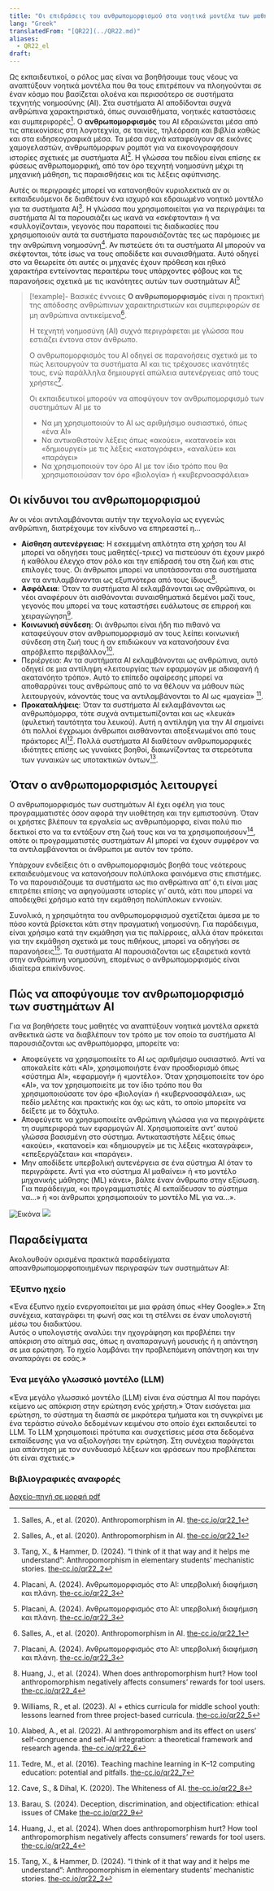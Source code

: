```yaml
---
title: "Οι επιδράσεις του ανθρωπομορφισμού στα νοητικά μοντέλα των μαθητών σχετικά με το AI"
lang: "Greek"
translatedFrom: "[QR22](../QR22.md)"
aliases:
  - QR22_el
draft:
---
```


Ως εκπαιδευτικοί, ο ρόλος μας είναι να βοηθήσουμε τους νέους να αναπτύξουν νοητικά μοντέλα που θα τους επιτρέπουν να πλοηγούνται σε έναν κόσμο που βασίζεται ολοένα και περισσότερο σε συστήματα τεχνητής νοημοσύνης (AI). Στα συστήματα AI αποδίδονται συχνά ανθρώπινα χαρακτηριστικά, όπως συναισθήματα, νοητικές καταστάσεις και συμπεριφορές[^1]. Ο **ανθρωπομορφισμός** του AI εδραιώνεται μέσα από τις απεικονίσεις στη λογοτεχνία, σε ταινίες, τηλεόραση και βιβλία καθώς και στα ειδησεογραφικά μέσα. Τα μέσα συχνά καταφεύγουν σε εικόνες χαμογελαστών, ανθρωπόμορφων ρομπότ για να εικονογραφήσουν ιστορίες σχετικές με συστήματα AI[^1]. Η γλώσσα του πεδίου είναι επίσης εκ φύσεως ανθρωπομορφική, από τον όρο τεχνητή νοημοσύνη μέχρι τη μηχανική μάθηση, τις παραισθήσεις και τις λέξεις αφύπνισης.

Αυτές οι περιγραφές μπορεί να κατανοηθούν κυριολεκτικά αν οι εκπαιδευόμενοι δε διαθέτουν ένα ισχυρό και εδραιωμένο νοητικό μοντέλο για τα συστήματα AI[^2]. Η γλώσσα που χρησιμοποιείται για να περιγράψει τα συστήματα AI τα παρουσιάζει ως ικανά να «σκέφτονται» ή να «συλλογίζονται», γεγονός που παραποιεί τις διαδικασίες που χρησιμοποιούν αυτά τα συστήματα παρουσιάζοντάς τες ως παρόμοιες με την ανθρώπινη νοημοσύνη[^3]. Αν πιστεύετε ότι τα συστήματα AI μπορούν να σκέφτονται, τότε ίσως να τους αποδίδετε και συναισθήματα. Αυτό οδηγεί στο να θεωρείτε ότι αυτές οι μηχανές έχουν πρόθεση και ηθικό χαρακτήρα εντείνοντας περαιτέρω τους υπάρχοντες φόβους και τις παρανοήσεις σχετικά με τις ικανότητες αυτών των συστημάτων AI[^3]

> [!example]- Βασικές έννοιες
> **Ο ανθρωπομορφισμός** είναι η πρακτική της απόδοσης ανθρώπινων χαρακτηριστικών και συμπεριφορών σε μη ανθρώπινα αντικείμενα[^1].
> 
> Η τεχνητή νοημοσύνη (AI) συχνά περιγράφεται με γλώσσα που εστιάζει έντονα στον άνθρωπο.
> 
> Ο ανθρωπομορφισμός του AI οδηγεί σε παρανοήσεις σχετικά με το πώς λειτουργούν τα συστήματα AI και τις τρέχουσες ικανότητές τους, ενώ παράλληλα δημιουργεί απώλεια αυτενέργειας από τους χρήστες[^3].
> 
> Οι εκπαιδευτικοί μπορούν να αποφύγουν τον ανθρωπομορφισμό των συστημάτων AI με το
> 
> - Να μη χρησιμοποιούν το AI ως αριθμήσιμο ουσιαστικό, όπως «ένα AI»
> - Να αντικαθιστούν λέξεις όπως «ακούει», «κατανοεί» και «δημιουργεί» με τις λέξεις «καταγράφει», «αναλύει» και «παράγει»
> - Να χρησιμοποιούν τον όρο AI με τον ίδιο τρόπο που θα χρησιμοποιούσαν τον όρο «βιολογία» ή «κυβερνοασφάλεια»

## Οι κίνδυνοι του ανθρωπομορφισμού

Αν οι νέοι αντιλαμβάνονται αυτήν την τεχνολογία ως εγγενώς ανθρώπινη, διατρέχουμε τον κίνδυνο να επηρεαστεί η…

- **Αίσθηση αυτενέργειας**: Η εσκεμμένη απλότητα στη χρήση του AI μπορεί να οδηγήσει τους μαθητές(-τριες) να πιστεύουν ότι έχουν μικρό ή καθόλου έλεγχο στον ρόλο και την επίδρασή του στη ζωή και στις επιλογές τους. Οι άνθρωποι μπορεί να υποτάσσονται στα συστήματα αν τα αντιλαμβάνονται ως εξυπνότερα από τους ίδιους[^4].
- **Ασφάλεια**: Όταν τα συστήματα AI εκλαμβάνονται ως ανθρώπινα, οι νέοι αναφέρουν ότι αισθάνονται συναισθηματικά δεμένοι μαζί τους, γεγονός που μπορεί να τους καταστήσει ευάλωτους σε επιρροή και χειραγώγηση[^5].
- **Κοινωνική σύνδεση**: Οι άνθρωποι είναι ήδη πιο πιθανό να καταφεύγουν στον ανθρωπομορφισμό αν τους λείπει κοινωνική σύνδεση στη ζωή τους ή αν επιδιώκουν να κατανοήσουν ένα απρόβλεπτο περιβάλλον[^6].
- Περιέργεια: Αν τα συστήματα AI εκλαμβάνονται ως ανθρώπινα, αυτό οδηγεί σε μια αντίληψη «λειτουργίας των εφαρμογών με αδιαφανή ή ακατανόητο τρόπο». Αυτό το επίπεδο αφαίρεσης μπορεί να αποθαρρύνει τους ανθρώπους από το να θέλουν να μάθουν πώς λειτουργούν, κάνοντάς τους να αντιλαμβάνονται το AI ως «μαγεία» [^7].
- **Προκαταλήψεις**: Όταν τα συστήματα AI εκλαμβάνονται ως ανθρωπόμορφα, τότε συχνά αντιμετωπίζονται και ως «λευκά» (φυλετική ταυτότητα του λευκού). Αυτή η αντίληψη για την AI σημαίνει ότι πολλοί έγχρωμοι άνθρωποι αισθάνονται αποξενωμένοι από τους πράκτορες AI[^8]. Πολλά συστήματα AI διαθέτουν ανθρωπομορφικές ιδιότητες επίσης ως γυναίκες βοηθοί, διαιωνίζοντας τα στερεότυπα των γυναικών ως υποτακτικών όντων[^9].

## Όταν ο ανθρωπομορφισμός λειτουργεί

Ο ανθρωπομορφισμός των συστημάτων AI έχει οφέλη για τους προγραμματιστές όσον αφορά την υιοθέτηση και την εμπιστοσύνη. Όταν οι χρήστες βλέπουν τα εργαλεία ως ανθρωπόμορφα, είναι πολύ πιο δεκτικοί στο να τα εντάξουν στη ζωή τους και να τα χρησιμοποιήσουν[^4], οπότε οι προγραμματιστές συστημάτων AI μπορεί να έχουν συμφέρον να τα αντιλαμβάνονται οι άνθρωποι με αυτόν τον τρόπο.

Υπάρχουν ενδείξεις ότι ο ανθρωπομορφισμός βοηθά τους νεότερους εκπαιδευόμενους να κατανοήσουν πολύπλοκα φαινόμενα στις επιστήμες. Το να παρουσιάζουμε τα συστήματα ως πιο ανθρώπινα απ’ ό,τι είναι μας επιτρέπει επίσης να αφηγούμαστε ιστορίες γι’ αυτά, κάτι που μπορεί να αποδειχθεί χρήσιμο κατά την εκμάθηση πολύπλοκων εννοιών.

Συνολικά, η χρησιμότητα του ανθρωπομορφισμού σχετίζεται άμεσα με το πόσο κοντά βρίσκεται κάτι στην πραγματική νοημοσύνη. Για παράδειγμα, είναι χρήσιμο κατά την εκμάθηση για τις παλίρροιες, αλλά όταν πρόκειται για την εκμάθηση σχετικά με τους πιθήκους, μπορεί να οδηγήσει σε παρανοήσεις[^2]. Τα συστήματα AI παρουσιάζονται ως εξαιρετικά κοντά στην ανθρώπινη νοημοσύνη, επομένως ο ανθρωπομορφισμός είναι ιδιαίτερα επικίνδυνος.

## Πώς να αποφύγουμε τον ανθρωπομορφισμό των συστημάτων AI

Για να βοηθήσετε τους μαθητές να αναπτύξουν νοητικά μοντέλα αρκετά ανθεκτικά ώστε να διαβλέπουν τον τρόπο με τον οποίο τα συστήματα AI παρουσιάζονται ως ανθρωπόμορφα, μπορείτε να:

- Αποφεύγετε να χρησιμοποιείτε το AI ως αριθμήσιμο ουσιαστικό. Αντί να αποκαλείτε κάτι «AI», χρησιμοποιήστε έναν προσδιορισμό όπως «σύστημα AI», «εφαρμογή» ή «μοντέλο». Όταν χρησιμοποιείτε τον όρο «AI», να τον χρησιμοποιείτε με τον ίδιο τρόπο που θα χρησιμοποιούσατε τον όρο «βιολογία» ή «κυβερνοασφάλεια», ως πεδίο μελέτης και πρακτικής και όχι ως κάτι, το οποίο μπορείτε να δείξετε με το δάχτυλο.
- Αποφεύγετε να χρησιμοποιείτε ανθρώπινη γλώσσα για να περιγράψετε τη συμπεριφορά των εφαρμογών AI. Χρησιμοποιείτε αντ’ αυτού γλώσσα βασισμένη στο σύστημα. Αντικαταστήστε λέξεις όπως «ακούει», «κατανοεί» και «δημιουργεί» με τις λέξεις «καταγράφει», «επεξεργάζεται» και «παράγει».
- Μην αποδίδετε υπερβολική αυτενέργεια σε ένα σύστημα AI όταν το περιγράφετε. Αντί για «το σύστημα AI μαθαίνει» ή «το μοντέλο μηχανικής μάθησης (ML) κάνει», βάλτε έναν άνθρωπο στην εξίσωση. Για παράδειγμα, «οι προγραμματιστές AI εκπαίδευσαν το σύστημα να…» ή «οι άνθρωποι χρησιμοποιούν το μοντέλο ML για να…».

![Εικόνα](Εικόνα)
![](../assets/img/quickreads/placeholder.svg)
## Παραδείγματα

Ακολουθούν ορισμένα πρακτικά παραδείγματα αποανθρωπομορφοποιημένων περιγραφών των συστημάτων AI:

### Έξυπνο ηχείο

«Ένα έξυπνο ηχείο ενεργοποιείται με μια φράση όπως «Hey Google».» Στη συνέχεια, καταγράφει τη φωνή σας και τη στέλνει σε έναν υπολογιστή μέσω του διαδικτύου.\
Αυτός ο υπολογιστής αναλύει την ηχογράφηση και προβλέπει την απόκριση στο αίτημά σας, όπως η αναπαραγωγή μουσικής ή η απάντηση σε μια ερώτηση. Το ηχείο λαμβάνει την προβλεπόμενη απάντηση και την αναπαράγει σε εσάς.»

### Ένα μεγάλο γλωσσικό μοντέλο (LLM)

«Ένα μεγάλο γλωσσικό μοντέλο (LLM) είναι ένα σύστημα AI που παράγει κείμενο ως απόκριση στην ερώτηση ενός χρήστη.» Όταν εισάγεται μια ερώτηση, το σύστημα τη διασπά σε μικρότερα τμήματα και τη συγκρίνει με ένα τεράστιο σύνολο δεδομένων κειμένου στο οποίο έχει εκπαιδευτεί το LLM. Το LLM χρησιμοποιεί πρότυπα και συσχετίσεις μέσα στα δεδομένα εκπαίδευσης για να αξιολογήσει την ερώτηση. Στη συνέχεια παράγεται μια απάντηση με τον συνδυασμό λέξεων και φράσεων που προβλέπεται ότι είναι σχετικές.»


### Βιβλιογραφικές αναφορές

[^1]: Salles, A., et al. (2020). Anthropomorphism in AI. [the-cc.io/qr22\_1](the-cc.io/qr22_1)

[^2]: Tang, X., & Hammer, D. (2024). “I think of it that way and it helps me understand”: Anthropomorphism in elementary students’ mechanistic stories. [the-cc.io/qr22\_2](the-cc.io/qr22_2)

[^3]: Placani, A. (2024). Ανθρωπομορφισμός στο AI: υπερβολική διαφήμιση και πλάνη. [the-cc.io/qr22\_3](the-cc.io/qr22_2)

[^4]: Huang, J., et al. (2024). When does anthropomorphism hurt? How tool anthropomorphism negatively affects consumers’ rewards for tool users. [the-cc.io/qr22\_4](the-cc.io/qr22_4)

[^5]: Williams, R., et al. (2023). AI + ethics curricula for middle school youth: lessons learned from three project-based curricula. [the-cc.io/qr22\_5](the-cc.io/qr22_5)

[^6]: Alabed, A., et al. (2022). AI anthropomorphism and its effect on users’ self-congruence and self–AI integration: a theoretical framework and research agenda. [the-cc.io/qr22\_6](the-cc.io/qr22_6)

[^7]: Tedre, M., et al. (2016). Teaching machine learning in K–12 computing education: potential and pitfalls. [the-cc.io/qr22\_7](the-cc.io/qr22_7)

[^8]: Cave, S., & Dihal, K. (2020). The Whiteness of AI. [the-cc.io/qr22\_8](the-cc.io/qr22_8)

[^9]: Barau, S. (2024). Deception, discrimination, and objectification: ethical issues of CMake [the-cc.io/qr22\_9](the-cc.io/qr22_9)

[Αρχείο-πηγή σε μορφή pdf](https://static.raspberrypi.org/files/curriculum/quickreads/22-Pedagogy_Summary_Anthropomorphism_2025.pdf)
